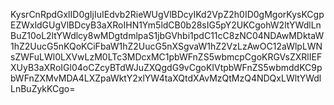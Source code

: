 KysrCnRpdGxlID0gIjIuIEdvb2RieWUgVlBDcyIKd2VpZ2h0ID0gMgorKysKCgpEZWxldGUgVlBDcyB3aXRoIHN1Ym5ldCB0b28sIG5pY2UKCgohW2ltYWdlLnBuZ10oL2ltYWdlcy8wMDgtdmlpaS1jbGVhbi1pdC11cC8zNC04NDAwMDktaW1hZ2UucG5nKQoKCiFbaW1hZ2UucG5nXSgvaW1hZ2VzLzAwOC12aWlpLWNsZWFuLWl0LXVwLzM0LTc3MDcxMC1pbWFnZS5wbmcpCgoKRGVsZXRlIEFXUyB3aXRoIGl04oCZcyBTdWJuZXQgdG9vCgoKIVtpbWFnZS5wbmddKC9pbWFnZXMvMDA4LXZpaWktY2xlYW4taXQtdXAvMzQtMzQ4NDQxLWltYWdlLnBuZykKCgo=